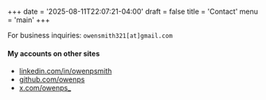 +++
date = '2025-08-11T22:07:21-04:00'
draft = false
title = 'Contact'
menu = 'main'
+++

For business inquiries: `owensmith321[at]gmail.com`

#### My accounts on other sites

- [linkedin.com/in/owenpsmith](https://www.linkedin.com/in/owenpsmith/)
- [github.com/owenps](https://github.com/owenps/)
- [x.com/owenps_](https://x.com/owenps_/)